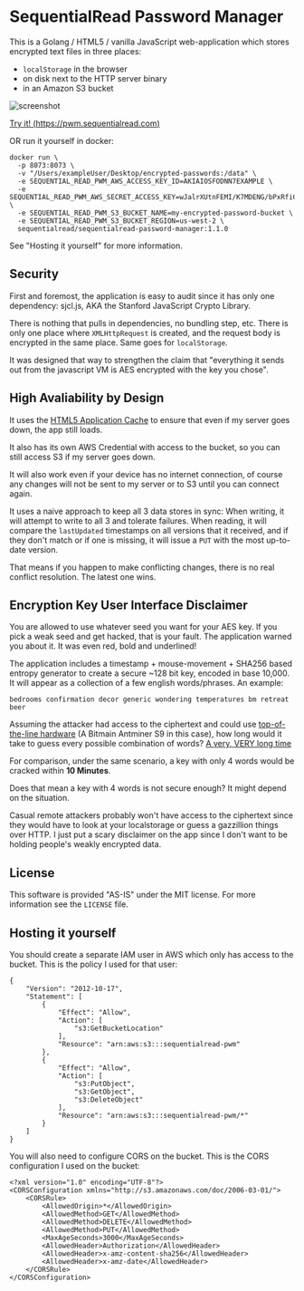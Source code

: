 
# SequentialRead Password Manager


This is a Golang / HTML5  / vanilla JavaScript web-application which stores encrypted text files in three places:

 - `localStorage` in the browser
 - on disk next to the HTTP server binary
 - in an Amazon S3 bucket

![screenshot](screenshot.png)

[Try it! (https://pwm.sequentialread.com) ](https://pwm.sequentialread.com)

OR run it yourself in docker:

```
docker run \
  -p 8073:8073 \
  -v "/Users/exampleUser/Desktop/encrypted-passwords:/data" \
  -e SEQUENTIAL_READ_PWM_AWS_ACCESS_KEY_ID=AKIAIOSFODNN7EXAMPLE \
  -e SEQUENTIAL_READ_PWM_AWS_SECRET_ACCESS_KEY=wJalrXUtnFEMI/K7MDENG/bPxRfiCYEXAMPLEKEY \
  -e SEQUENTIAL_READ_PWM_S3_BUCKET_NAME=my-encrypted-password-bucket \
  -e SEQUENTIAL_READ_PWM_S3_BUCKET_REGION=us-west-2 \
  sequentialread/sequentialread-password-manager:1.1.0
```

See "Hosting it yourself" for more information.

## Security

First and foremost, the application is easy to audit since it has only one dependency: sjcl.js, AKA the Stanford JavaScript Crypto Library.

There is nothing that pulls in dependencies, no bundling step, etc. There is only one place where `XMLHttpRequest` is created, and the request body is encrypted in the same place. Same goes for `localStorage`.

It was designed that way to strengthen the claim that "everything it sends out from the javascript VM is AES encrypted with the key you chose".

## High Avaliability by Design

 It uses the [HTML5 Application Cache](https://webcache.googleusercontent.com/search?q=cache:ih81QOzVxasJ:https://alistapart.com/article/application-cache-is-a-douchebag) to ensure that even if my server goes down, the app still loads.

 It also has its own AWS Credential with access to the bucket, so you can still access S3 if my server goes down.

 It will also work even if your device has no internet connection, of course any changes will not be sent to my server or to S3 until you can connect again.

 It uses a naive approach to keep all 3 data stores in sync: When writing, it will attempt to write to all 3 and tolerate failures. When reading, it will compare the `lastUpdated` timestamps on all versions that it received, and if they don't match or if one is missing, it will issue a `PUT` with the most up-to-date version.

 That means if you happen to make conflicting changes, there is no real conflict resolution. The latest one wins.

## Encryption Key User Interface Disclaimer

You are allowed to use whatever seed you want for your AES key. If you pick a weak seed and get hacked, that is your fault. The application warned you about it. It was even red, bold and underlined!

The application includes a timestamp + mouse-movement + SHA256 based entropy generator to create a secure ~128 bit key, encoded in base 10,000. It will appear as a collection of a few english words/phrases. An example:

`bedrooms confirmation decor generic wondering temperatures bm retreat beer`

Assuming the attacker had access to the ciphertext and could use [top-of-the-line hardware](https://en.bitcoin.it/wiki/Mining_hardware_comparison) (A Bitmain Antminer S9 in this case), how long would it take to guess every possible combination of words? [A very, VERY long time](https://www.wolframalpha.com/input/?i=(10000%5E9)%2F(1.4e%2B13)+seconds+in+years)

For comparison, under the same scenario, a key with only 4 words would be cracked within **10 Minutes**.

Does that mean a key with 4 words is not secure enough? It might depend on the situation.

Casual remote attackers probably won't have access to the ciphertext since they would have to look at your localstorage or guess a gazzillion things over HTTP. I just put a scary disclaimer on the app since I don't want to be holding people's weakly encrypted data.

## License

 This software is provided "AS-IS" under the MIT license. For more information see the `LICENSE` file.

## Hosting it yourself

You should create a separate IAM user in AWS which only has access to the bucket. This is the policy I used for that user:

```
{
    "Version": "2012-10-17",
    "Statement": [
        {
            "Effect": "Allow",
            "Action": [
                "s3:GetBucketLocation"
            ],
            "Resource": "arn:aws:s3:::sequentialread-pwm"
        },
        {
            "Effect": "Allow",
            "Action": [
                "s3:PutObject",
                "s3:GetObject",
                "s3:DeleteObject"
            ],
            "Resource": "arn:aws:s3:::sequentialread-pwm/*"
        }
    ]
}
```

You will also need to configure CORS on the bucket. This is the CORS configuration I used on the bucket:

```
<?xml version="1.0" encoding="UTF-8"?>
<CORSConfiguration xmlns="http://s3.amazonaws.com/doc/2006-03-01/">
    <CORSRule>
        <AllowedOrigin>*</AllowedOrigin>
        <AllowedMethod>GET</AllowedMethod>
        <AllowedMethod>DELETE</AllowedMethod>
        <AllowedMethod>PUT</AllowedMethod>
        <MaxAgeSeconds>3000</MaxAgeSeconds>
        <AllowedHeader>Authorization</AllowedHeader>
        <AllowedHeader>x-amz-content-sha256</AllowedHeader>
        <AllowedHeader>x-amz-date</AllowedHeader>
    </CORSRule>
</CORSConfiguration>
```
